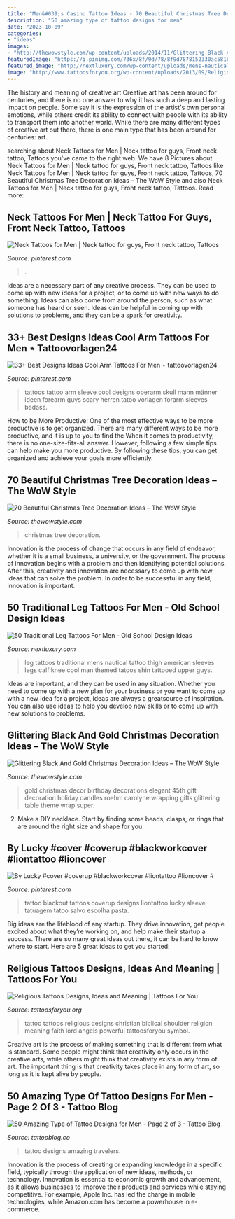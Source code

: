 ```yaml
---
title: "Men&#039;s Casino Tattoo Ideas - 70 Beautiful Christmas Tree Decoration Ideas – The Wow Style"
description: "50 amazing type of tattoo designs for men"
date: "2023-10-09"
categories:
- "ideas"
images:
- "http://thewowstyle.com/wp-content/uploads/2014/11/Glittering-Black-And-Gold-Christmas-Decor-ideas-24.jpg"
featuredImage: "https://i.pinimg.com/736x/8f/9d/78/8f9d7878152330ac581b6c7d6410c226.jpg"
featured_image: "http://nextluxury.com/wp-content/uploads/mens-nautical-themed-traditional-leg-tattoos.jpg"
image: "http://www.tattoosforyou.org/wp-content/uploads/2013/09/Religious-Tattoo-Designs-For-Men.jpg"
---
```



The history and meaning of creative art
Creative art has been around for centuries, and there is no one answer to why it has such a deep and lasting impact on people. Some say it is the expression of the artist's own personal emotions, while others credit its ability to connect with people with its ability to transport them into another world. While there are many different types of creative art out there, there is one main type that has been around for centuries: art.

	

		
searching about Neck Tattoos for Men | Neck tattoo for guys, Front neck tattoo, Tattoos you've came to the right web. We have 8 Pictures about Neck Tattoos for Men | Neck tattoo for guys, Front neck tattoo, Tattoos like Neck Tattoos for Men | Neck tattoo for guys, Front neck tattoo, Tattoos, 70 Beautiful Christmas Tree Decoration Ideas – The WoW Style and also Neck Tattoos for Men | Neck tattoo for guys, Front neck tattoo, Tattoos. Read more:
		
    
## Neck Tattoos For Men | Neck Tattoo For Guys, Front Neck Tattoo, Tattoos

<img loading=lazy src="https://i.pinimg.com/736x/1f/c0/b0/1fc0b04ecc3b652aab9f2114eecbfcd3.jpg" onerror="this.onerror=null;this.src='https://tse2.mm.bing.net/th?id=OIP.x5U_8UIMU6rOc7q-mHPKCQAAAA&amp;pid=15.1';" alt="Neck Tattoos for Men | Neck tattoo for guys, Front neck tattoo, Tattoos">

_Source: pinterest.com_

>. 

	

Ideas are a necessary part of any creative process. They can be used to come up with new ideas for a project, or to come up with new ways to do something. Ideas can also come from around the person, such as what someone has heard or seen. Ideas can be helpful in coming up with solutions to problems, and they can be a spark for creativity.

    
## 33+ Best Designs Ideas Cool Arm Tattoos For Men ⋆ Tattoovorlagen24

<img loading=lazy src="https://i.pinimg.com/736x/e9/f0/f7/e9f0f7450b22caa49730868b367bffb2.jpg" onerror="this.onerror=null;this.src='https://tse3.mm.bing.net/th?id=OIP.54Q1xcf0xYsRGjmpDKZ3BgHaJ4&amp;pid=15.1';" alt="33+ Best Designs Ideas Cool Arm Tattoos For Men ⋆ tattoovorlagen24">

_Source: pinterest.com_

>tattoos tattoo arm sleeve cool designs oberarm skull mann männer ideen forearm guys scary herren tatoo vorlagen forarm sleeves badass. 

	

How to be More Productive: One of the most effective ways to be more productive is to get organized. There are many different ways to be more productive, and it is up to you to find the
When it comes to productivity, there is no one-size-fits-all answer. However, following a few simple tips can help make you more productive. By following these tips, you can get organized and achieve your goals more efficiently.

    
## 70 Beautiful Christmas Tree Decoration Ideas – The WoW Style

<img loading=lazy src="http://thewowstyle.com/wp-content/uploads/2014/11/1013.jpg" onerror="this.onerror=null;this.src='https://tse2.mm.bing.net/th?id=OIP.EoHtgRYt4nDDv4XAqk8MoQHaJ3&amp;pid=15.1';" alt="70 Beautiful Christmas Tree Decoration Ideas – The WoW Style">

_Source: thewowstyle.com_

>christmas tree decoration. 

	

Innovation is the process of change that occurs in any field of endeavor, whether it is a small business, a university, or the government. The process of innovation begins with a problem and then identifying potential solutions. After this, creativity and innovation are necessary to come up with new ideas that can solve the problem. In order to be successful in any field, innovation is important.

    
## 50 Traditional Leg Tattoos For Men - Old School Design Ideas

<img loading=lazy src="http://nextluxury.com/wp-content/uploads/mens-nautical-themed-traditional-leg-tattoos.jpg" onerror="this.onerror=null;this.src='https://tse2.mm.bing.net/th?id=OIP.gc91HpuG1PvmhfNyldRnDQAAAA&amp;pid=15.1';" alt="50 Traditional Leg Tattoos For Men - Old School Design Ideas">

_Source: nextluxury.com_

>leg tattoos traditional mens nautical tattoo thigh american sleeves legs calf knee cool man themed tatoos shin tattooed upper guys. 

	

Ideas are important, and they can be used in any situation. Whether you need to come up with a new plan for your business or you want to come up with a new idea for a project, ideas are always a greatsource of inspiration. You can also use ideas to help you develop new skills or to come up with new solutions to problems.

    
## Glittering Black And Gold Christmas Decoration Ideas – The WoW Style

<img loading=lazy src="http://thewowstyle.com/wp-content/uploads/2014/11/Glittering-Black-And-Gold-Christmas-Decor-ideas-24.jpg" onerror="this.onerror=null;this.src='https://tse2.mm.bing.net/th?id=OIP.jsfINJTcMkRjWsdmvzdf4wHaL8&amp;pid=15.1';" alt="Glittering Black And Gold Christmas Decoration Ideas – The WoW Style">

_Source: thewowstyle.com_

>gold christmas decor birthday decorations elegant 45th gift decoration holiday candles roehm carolyne wrapping gifts glittering table theme wrap super. 

	

2. Make a DIY necklace. Start by finding some beads, clasps, or rings that are around the right size and shape for you.

    
## By Lucky #cover #coverup #blackworkcover #liontattoo #lioncover #

<img loading=lazy src="https://i.pinimg.com/736x/8f/9d/78/8f9d7878152330ac581b6c7d6410c226.jpg" onerror="this.onerror=null;this.src='https://tse4.mm.bing.net/th?id=OIP.XOtgsXxo0Vusfdv8Vps0BgHaKc&amp;pid=15.1';" alt="By Lucky #cover #coverup #blackworkcover #liontattoo #lioncover #">

_Source: pinterest.com_

>tattoo blackout tattoos coverup designs liontattoo lucky sleeve tatuagem tatoo salvo escolha pasta. 

	

Big ideas are the lifeblood of any startup. They drive innovation, get people excited about what they’re working on, and help make their startup a success. There are so many great ideas out there, it can be hard to know where to start. Here are 5 great ideas to get you started: 

    
## Religious Tattoos Designs, Ideas And Meaning | Tattoos For You

<img loading=lazy src="http://www.tattoosforyou.org/wp-content/uploads/2013/09/Religious-Tattoo-Designs-For-Men.jpg" onerror="this.onerror=null;this.src='https://tse3.mm.bing.net/th?id=OIP.YDQ5kh_Pswga-iEErwtNoQHaJ6&amp;pid=15.1';" alt="Religious Tattoos Designs, Ideas and Meaning | Tattoos For You">

_Source: tattoosforyou.org_

>tattoo tattoos religious designs christian biblical shoulder religion meaning faith lord angels powerful tattoosforyou symbol. 

	

Creative art is the process of making something that is different from what is standard. Some people might think that creativity only occurs in the creative arts, while others might think that creativity exists in any form of art. The important thing is that creativity takes place in any form of art, so long as it is kept alive by people.

    
## 50 Amazing Type Of Tattoo Designs For Men - Page 2 Of 3 - Tattoo Blog

<img loading=lazy src="http://tattooblog.co/wp-content/uploads/2017/09/Travelers-tattoo.jpg" onerror="this.onerror=null;this.src='https://tse3.mm.bing.net/th?id=OIP.NWD6YMkKojpArK_NekYaQgHaLH&amp;pid=15.1';" alt="50 Amazing Type of Tattoo Designs for Men - Page 2 of 3 - Tattoo Blog">

_Source: tattooblog.co_

>tattoo designs amazing travelers. 

	

Innovation is the process of creating or expanding knowledge in a specific field, typically through the application of new ideas, methods, or technology. Innovation is essential to economic growth and advancement, as it allows businesses to improve their products and services while staying competitive. For example, Apple Inc. has led the charge in mobile technologies, while Amazon.com has become a powerhouse in e-commerce.


